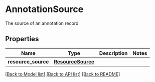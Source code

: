 # AnnotationSource

The source of an annotation record
## Properties
Name | Type | Description | Notes
------------ | ------------- | ------------- | -------------
**resource_source** | [**ResourceSource**](ResourceSource.md) |  | 

[[Back to Model list]](../README.md#documentation-for-models) [[Back to API list]](../README.md#documentation-for-api-endpoints) [[Back to README]](../README.md)


